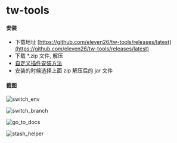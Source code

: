 # tw-tools

#### 安装

* 下载地址 [https://github.com/eleven26/tw-tools/releases/latest](https://github.com/eleven26/tw-tools/releases/latest)
* 下载 *.zip 文件, 解压
* [自定义插件安装方法](https://www.jetbrains.com/help/phpstorm/installing-plugin-from-disk.html)
* 安装的时候选择上面 zip 解压后的 jar 文件

#### 截图

![switch_env](https://github.com/eleven26/tw-tools/blob/master/screenshots/switch_env.png)

![switch_branch](https://github.com/eleven26/tw-tools/blob/master/screenshots/switch_branch.png)

![go_to_docs](https://github.com/eleven26/tw-tools/blob/master/screenshots/go_to_docs.png)

![stash_helper](https://github.com/eleven26/tw-tools/blob/master/screenshots/stash_helper.png)
